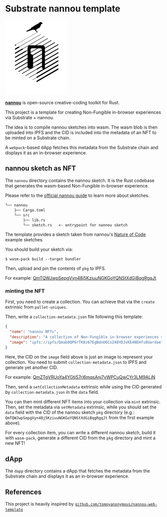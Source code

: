 # Substrate nannou template

![](nannou-substrate.png)

[**nannou**](https://nannou.cc/) is open-source creative-coding toolkit for Rust.

This project is a template for creating Non-Fungible in-browser experiences via Substrate + nannou.

The idea is to compile nannou sketches into wasm. The wasm blob is then uploaded into IPFS and the CID is included into
the metadata of an NFT to be minted on a Substrate chain.

A `webpack`-based dApp fetches this metadata from the Substrate chain and displays it as an in-browser experience.

## nannou sketch as NFT

The `nannou` directory contains the nannou sketch. It is the Rust codebase that generates the wasm-based Non-Fungible
in-browser experience.

Please refer to the [official nannou guide](https://guide.nannou.cc/) to learn more about sketches.
```
└── nannou
    ├── Cargo.toml
    └── src
        ├── lib.rs
        └── sketch.rs   <- entrypoint for nannou sketch
```

The template provides a sketch taken from nannou's [Nature of Code](https://github.com/nannou-org/nannou/tree/master/nature_of_code) example sketches.

You should build your sketch via:
```shell
$ wasm-pack build --target bundler
```

Then, upload and pin the contents of `pkg` to IPFS.

For example: [QmTQWJwpSepgVyn48j5KziuuNGKGoYQNStXdGiBqgRgqJt](https://ipfs.io/ipfs/QmTQWJwpSepgVyn48j5KziuuNGKGoYQNStXdGiBqgRgqJt)

### minting the NFT

First, you need to create a collection. You can achieve that via the `create` extrinsic from `pallet-uniques`.

Then, write a `collection-metadata.json` file following this template:
```json
{
  "name": "nannou NFTs",
  "description": "A collection of Non-Fungible in-browser experiences via wasm",
  "image": "ipfs://ipfs/Qmab8QP6rTK8z67EgBdnU6CoZ48YDJvKE4NEHfs8Uardae"
}
```

Here, the CID on the `image` field above is just an image to represent your collection.
You need to submit `collection-metadata.json` to IPFS and generate yet another CID.

For example: [QmZTgVRUoYa4YGtiS7rj6mqsAnj7vWPCuQwCYr3LM9ALjN](https://ipfs.io/ipfs/QmZTgVRUoYa4YGtiS7rj6mqsAnj7vWPCuQwCYr3LM9ALjN)

Then, send a `setCollectionMetadata` extrinsic while using the CID generated by `collection-metadata.json` in the `data` field.

You can then mint different NFT items into your collection via `mint` extrinsic. Then, set the metadata via `setMetadata`
extrinsic, while you should set the `data` field with the CID of the nannou sketch `pkg` directory (e.g.: `QmTQWJwpSepgVyn48j5KziuuNGKGoYQNStXdGiBqgRgqJt` from the first example above).

For every collection item, you can write a different nannou sketch, build it with `wasm-pack`, generate a different CID 
from the `pkg` directory and mint a new NFT!

## dApp

The `dapp` directory contains a dApp that fetches the metadata from the Substrate chain and displays it as an in-browser experience.

## References

This project is heavily inspired by [`github.com/tomoyanonymous/nannou-web-template`](https://github.com/tomoyanonymous/nannou-web-template)